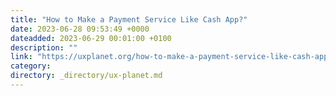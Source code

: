 ```yaml
---
title: "How to Make a Payment Service Like Cash App?"
date: 2023-06-28 09:53:49 +0000
dateadded: 2023-06-29 00:01:00 +0100
description: ""
link: "https://uxplanet.org/how-to-make-a-payment-service-like-cash-app-4cccd4c2b9bd?source=rss----819cc2aaeee0---4"
category:
directory: _directory/ux-planet.md
---
```

